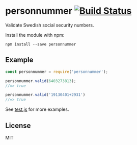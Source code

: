 # personnummer [![Build Status](https://github.com/personnummer/js/workflows/build/badge.svg)](https://github.com/personnummer/js/actions)

Validate Swedish social security numbers.

Install the module with npm:

```
npm install --save personnummer
```

## Example

```javascript
const personnummer = require('personnummer');

personnummer.valid(6403273813);
//=> true

personnummer.valid('19130401+2931')
//=> true
```

See [test.js](test.js) for more examples.

## License

MIT
